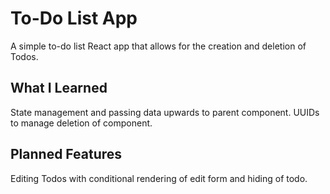 # To-Do List App
A simple to-do list React app that allows for the creation and deletion of Todos.

## What I Learned
State management and passing data upwards to parent component. UUIDs to manage deletion of component.

## Planned Features
Editing Todos with conditional rendering of edit form and hiding of todo.
